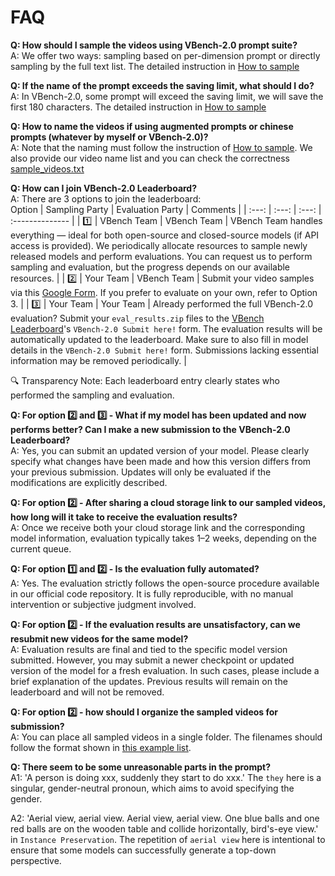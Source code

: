 # FAQ

**Q: How should I sample the videos using VBench-2.0 prompt suite?**<br>
A: We offer two ways: sampling based on per-dimension prompt or directly sampling by the full text list. The detailed instruction in [How to sample](https://github.com/Vchitect/VBench/tree/master/VBench-2.0/prompts#evaluate-all-dimensions)

**Q: If the name of the prompt exceeds the saving limit, what should I do?**<br>
A: In VBench-2.0, some prompt will exceed the saving limit, we will save the first 180 characters. The detailed instruction in [How to sample](https://github.com/Vchitect/VBench/tree/master/VBench-2.0/prompts#evaluate-all-dimensions)

**Q: How to name the videos if using augmented prompts or chinese prompts (whatever by myself or VBench-2.0)?**<br>
A: Note that the naming must follow the instruction of [How to sample](https://github.com/Vchitect/VBench/tree/master/VBench-2.0/prompts#evaluate-all-dimensions). We also provide our video name list and you can check the correctness [sample_videos.txt](https://github.com/Vchitect/VBench/tree/master/VBench-2.0/sampled_videos/sampled_videos.txt) 

**Q: How can I join VBench-2.0 Leaderboard?**<br>
A: There are 3 options to join the leaderboard:<br>
Option | Sampling Party | Evaluation Party |              Comments                         |
| :---: | :---: |  :---: |        :--------------    | 
| 1️⃣ | VBench Team | VBench Team | VBench Team handles everything — ideal for both open-source and closed-source models (if API access is provided). We periodically allocate resources to sample newly released models and perform evaluations. You can request us to perform sampling and evaluation, but the progress depends on our available resources. |
| 2️⃣ | Your Team | VBench Team | Submit your video samples via this [Google Form](https://forms.gle/rjH6hmAHpZhRGdkv5). If you prefer to evaluate on your own, refer to Option 3. |
| 3️⃣ | Your Team | Your Team | Already performed the full VBench-2.0 evaluation? Submit your `eval_results.zip` files to the [VBench Leaderboard](https://huggingface.co/spaces/Vchitect/VBench_Leaderboard)'s `VBench-2.0 Submit here!` form. The evaluation results will be automatically updated to the leaderboard. Make sure to also fill in model details in the `VBench-2.0 Submit here!` form. Submissions lacking essential information may be removed periodically. |

🔍 Transparency Note: Each leaderboard entry clearly states who performed the sampling and evaluation.



**Q: For option 2️⃣ and 3️⃣ - What if my model has been updated and now performs better? Can I make a new submission to the VBench-2.0 Leaderboard?**<br>
A: Yes, you can submit an updated version of your model. Please clearly specify what changes have been made and how this version differs from your previous submission. Updates will only be evaluated if the modifications are explicitly described.

**Q: For option 2️⃣ - After sharing a cloud storage link to our sampled videos, how long will it take to receive the evaluation results?**<br>
A: Once we receive both your cloud storage link and the corresponding model information, evaluation typically takes 1–2 weeks, depending on the current queue.

**Q: For option 1️⃣ and 2️⃣ - Is the evaluation fully automated?**<br>
A: Yes. The evaluation strictly follows the open-source procedure available in our official code repository. It is fully reproducible, with no manual intervention or subjective judgment involved.

**Q: For option 2️⃣ - If the evaluation results are unsatisfactory, can we resubmit new videos for the same model?**<br>
A: Evaluation results are final and tied to the specific model version submitted. However, you may submit a newer checkpoint or updated version of the model for a fresh evaluation. In such cases, please include a brief explanation of the updates. Previous results will remain on the leaderboard and will not be removed.

**Q: For option 2️⃣ - how should I organize the sampled videos for submission?**<br>
A: You can place all sampled videos in a single folder. The filenames should follow the format shown in [this example list](https://github.com/Vchitect/VBench/blob/master/VBench-2.0/sampled_videos/sampled_videos.txt).

**Q: There seem to be some unreasonable parts in the prompt?**<br>
A1: 'A person is doing xxx, suddenly they start to do xxx.' The `they` here is a singular, gender-neutral pronoun, which aims to avoid specifying the gender.

A2: 'Aerial view, aerial view. Aerial view, aerial view. One blue balls and one red balls are on the wooden table and collide horizontally, bird's-eye view.' in `Instance Preservation`. The repetition of `aerial view` here is intentional to ensure that some models can successfully generate a top-down perspective.